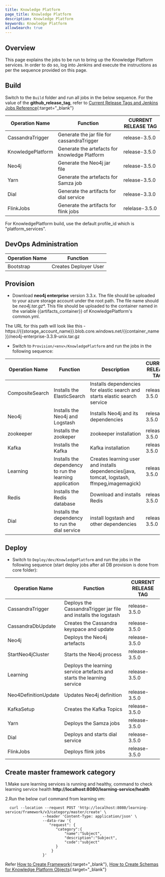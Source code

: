 ```yaml
---
title: Knowledge Platform
page_title: Knowledge Platform
description: Knowledge Platform
keywords: Knowledge Platform
allowSearch: true
--- 
```


## Overview
This page explains the jobs to be run to bring up the Knowledge Platform services. In order to do so, log into Jenkins and execute the instructions as per the sequence provided on this page.

## Build

Switch to the `Build` folder and run all jobs in the below sequence. For the value of the **github_release_tag**, refer to [Current Release Tags and Jenkins Jobs Reference](developer-docs/server-installation/current_release_tags_n_jenkins_jobs){:target="_blank"}

|Operation Name    | Function              | CURRENT RELEASE TAG |
| --------------   | --------------------- | -------------------
| CassandraTrigger | Generate the jar file for cassandraTrigger | release-3.5.0
| KnowledgePlatform| Generate the artefacts for knowledge Platform | release-3.5.0
| Neo4j            | Generate the Neo4j jar file| release-3.5.0
| Yarn             | Generate the artefacts for Samza job | release-3.5.0
| Dial             | Generate the artifacts for dial service | release-3.3.0
| FlinkJobs        | Generate the artifacts for flink jobs   | relelase-3.5.0




For KnowledgePlatform build, use the default profile_id which is "platform_services".

## DevOps Administration

| Operation Name | Function              |
| -------------- | --------------------- |
| Bootstrap      | Creates Deployer User |

## Provision

*   Download **neo4j enterprise** version 3.3.x. The file should be uploaded to your azure storage account under the root path. The file name should be **neo4j*.tar.gz**. This file should be uploaded to the container named in the variable {{artifacts_container}} of KnowledgePlatform's common.yml.

The URL for this path will look like this - https://{{storage_account_name}}.blob.core.windows.net/{{container_name}}/neo4j-enterprise-3.3.9-unix.tar.gz

*   Switch to `Provision/<env>/KnowledgePlatform` and run the jobs in the following sequence:   
    
| Operation Name | Function              | Description | CURRENT RELEASE TAG |
| -------------- | --------------------- |-------------|  -----------------
| CompositeSearch| Installs the ElasticSearch | Installs dependencies for elastic search and starts elastic search service | release-3.5.0
| Neo4j          | Installs the Neo4j and Logstash | Installs Neo4j and its dependencies | relesae-3.5.0|
|zookeeper          | Installs the zookeper | zookeeper installation | release-3.5.0
| Kafka          | Installs the Kafka | Kafka installation | release-3.5.0
| Learning       | Installs the dependency to run the learning application | Creates learning user and installs dependencies(java, tomcat, logstash, ffmpeg,imagemagick) | release-3.5.0
| Redis          | Installs the Redis database | Download and installs Redis | release-3.5.0
| Dial           | Installs the dependency to run the dial service | install logstash and other dependencies | release-3.5.0

## Deploy

*   Switch to `Deploy/dev/KnowledgePlatform` and run the jobs in the following sequence (start deploy jobs after all DB provision is done from core folder):
 
| Operation Name      | Function              | CURRENT RELEASE TAG |
| --------------      | --------------------- | -------------------
| CassandraTrigger    | Deploys the CassandraTrigger jar file and installs the logstash | release-3.5.0
| CassandraDbUpdate   | Creates the Cassandra keyspace and update| release-3.5.0
| Neo4j               | Deploys the Neo4j artefacts | release-3.5.0
| StartNeo4jCluster   | Starts the Neo4j process| release-3.5.0
| Learning            | Deploys the learning service artefacts and starts the learning service | release-3.5.0
| Neo4DefinitionUpdate| Updates Neo4j definition | release-3.5.0
| KafkaSetup          | Creates the Kafka Topics| release-3.5.0
| Yarn                | Deploys the Samza jobs | release-3.5.0
| Dial                | Deploys and starts dial service | release-3.5.0
| FlinkJobs           | Deploys flink jobs | release-3.5.0


## Create master framework category
        
1.Make sure learning services is running and healthy, command to check learning service health **http://localhost:8080/learning-service/health**

2.Run the below curl command from learning vm:

 ```
   curl --location --request POST 'http://localhost:8080/learning-service/framework/v3/category/master/create' \
                  --header 'Content-Type: application/json' \
                  --data-raw '{
                     "request": {
                        "category":{
                            "name":"Subject",
                            "description":"Subject",
                            "code":"subject"
                        }
                      }
                  }'

 ```   

Refer [How to Create Framework](developer-docs/how-to-guide/how_to_create_framework_in_sunbird){:target="_blank"}, [How to Create Schemas for Knowledge Platform Objects](developer-docs/server-installation/knowledge-platform-object-schema){:target="_blank"}

